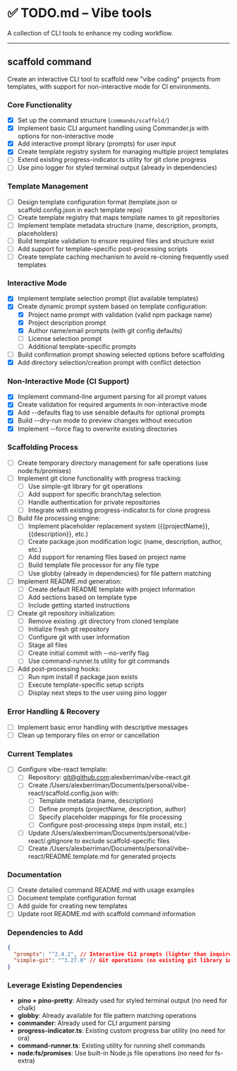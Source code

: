 # ✅ TODO.md – Vibe tools

A collection of CLI tools to enhance my coding workflow.

---

## scaffold command

Create an interactive CLI tool to scaffold new "vibe coding" projects from templates, with support for non-interactive mode for CI environments.

### Core Functionality

- [x] Set up the command structure (`commands/scaffold/`)
- [x] Implement basic CLI argument handling using Commander.js with options for non-interactive mode
- [x] Add interactive prompt library (prompts) for user input
- [x] Create template registry system for managing multiple project templates
- [ ] Extend existing progress-indicator.ts utility for git clone progress
- [ ] Use pino logger for styled terminal output (already in dependencies)

### Template Management

- [ ] Design template configuration format (template.json or scaffold.config.json in each template repo)
- [ ] Create template registry that maps template names to git repositories
- [ ] Implement template metadata structure (name, description, prompts, placeholders)
- [ ] Build template validation to ensure required files and structure exist
- [ ] Add support for template-specific post-processing scripts
- [ ] Create template caching mechanism to avoid re-cloning frequently used templates

### Interactive Mode

- [x] Implement template selection prompt (list available templates)
- [x] Create dynamic prompt system based on template configuration:
  - [x] Project name prompt with validation (valid npm package name)
  - [x] Project description prompt
  - [x] Author name/email prompts (with git config defaults)
  - [ ] License selection prompt
  - [ ] Additional template-specific prompts
- [ ] Build confirmation prompt showing selected options before scaffolding
- [x] Add directory selection/creation prompt with conflict detection

### Non-Interactive Mode (CI Support)

- [x] Implement command-line argument parsing for all prompt values
- [x] Create validation for required arguments in non-interactive mode
- [x] Add --defaults flag to use sensible defaults for optional prompts
- [x] Build --dry-run mode to preview changes without execution
- [x] Implement --force flag to overwrite existing directories

### Scaffolding Process

- [ ] Create temporary directory management for safe operations (use node:fs/promises)
- [ ] Implement git clone functionality with progress tracking:
  - [ ] Use simple-git library for git operations
  - [ ] Add support for specific branch/tag selection
  - [ ] Handle authentication for private repositories
  - [ ] Integrate with existing progress-indicator.ts for clone progress
- [ ] Build file processing engine:
  - [ ] Implement placeholder replacement system ({{projectName}}, {{description}}, etc.)
  - [ ] Create package.json modification logic (name, description, author, etc.)
  - [ ] Add support for renaming files based on project name
  - [ ] Build template file processor for any file type
  - [ ] Use globby (already in dependencies) for file pattern matching
- [ ] Implement README.md generation:
  - [ ] Create default README template with project information
  - [ ] Add sections based on template type
  - [ ] Include getting started instructions
- [ ] Create git repository initialization:
  - [ ] Remove existing .git directory from cloned template
  - [ ] Initialize fresh git repository
  - [ ] Configure git with user information
  - [ ] Stage all files
  - [ ] Create initial commit with --no-verify flag
  - [ ] Use command-runner.ts utility for git commands
- [ ] Add post-processing hooks:
  - [ ] Run npm install if package.json exists
  - [ ] Execute template-specific setup scripts
  - [ ] Display next steps to the user using pino logger

### Error Handling & Recovery

- [ ] Implement basic error handling with descriptive messages
- [ ] Clean up temporary files on error or cancellation

### Current Templates

- [ ] Configure vibe-react template:
  - [ ] Repository: git@github.com:alexberriman/vibe-react.git
  - [ ] Create /Users/alexberriman/Documents/personal/vibe-react/scaffold.config.json with:
    - [ ] Template metadata (name, description)
    - [ ] Define prompts (projectName, description, author)
    - [ ] Specify placeholder mappings for file processing
    - [ ] Configure post-processing steps (npm install, etc.)
  - [ ] Update /Users/alexberriman/Documents/personal/vibe-react/.gitignore to exclude scaffold-specific files
  - [ ] Create /Users/alexberriman/Documents/personal/vibe-react/README.template.md for generated projects

### Documentation

- [ ] Create detailed command README.md with usage examples
- [ ] Document template configuration format
- [ ] Add guide for creating new templates
- [ ] Update root README.md with scaffold command information

### Dependencies to Add

```json
{
  "prompts": "^2.4.2", // Interactive CLI prompts (lighter than inquirer)
  "simple-git": "^3.27.0" // Git operations (no existing git library in project)
}
```

### Leverage Existing Dependencies

- **pino + pino-pretty**: Already used for styled terminal output (no need for chalk)
- **globby**: Already available for file pattern matching operations
- **commander**: Already used for CLI argument parsing
- **progress-indicator.ts**: Existing custom progress bar utility (no need for ora)
- **command-runner.ts**: Existing utility for running shell commands
- **node:fs/promises**: Use built-in Node.js file operations (no need for fs-extra)
